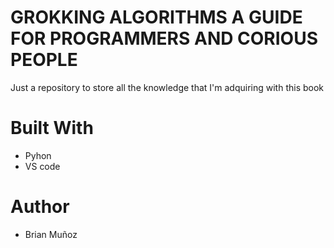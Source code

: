 # GROKKING ALGORITHMS A GUIDE FOR PROGRAMMERS AND CORIOUS PEOPLE 

Just a repository to store all the knowledge that I'm adquiring with this book


# Built With

* Pyhon
* VS code


# Author
* Brian Muñoz 